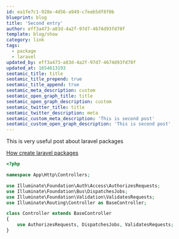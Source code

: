 ```yaml
---
id: ea1fe7c1-928e-4d56-a949-c7eeb5df8f0b
blueprint: blog
title: 'Second entry'
author: eff3a473-a83d-4a2f-97d7-4674d93fd70f
template: blog/show
category: link
tags:
  - package
  - laravel
updated_by: eff3a473-a83d-4a2f-97d7-4674d93fd70f
updated_at: 1654613193
seotamic_title: title
seotamic_title_prepend: true
seotamic_title_append: true
seotamic_meta_description: custom
seotamic_open_graph_title: title
seotamic_open_graph_description: custom
seotamic_twitter_title: title
seotamic_twitter_description: meta
seotamic_custom_meta_description: 'This is second post'
seotamic_custom_open_graph_description: 'This is second post'
---
```

This is very useful post about laravel packages<!--more-->

[How create laravel packages](https://laravel-news.com)

```php
<?php

namespace App\Http\Controllers;

use Illuminate\Foundation\Auth\Access\AuthorizesRequests;
use Illuminate\Foundation\Bus\DispatchesJobs;
use Illuminate\Foundation\Validation\ValidatesRequests;
use Illuminate\Routing\Controller as BaseController;

class Controller extends BaseController
{
    use AuthorizesRequests, DispatchesJobs, ValidatesRequests;
}

```